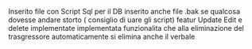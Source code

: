 Inserito file con Script Sql per il DB
inserito anche file .bak se qualcosa dovesse andare storto ( consiglio di uare gli script)
featur Update Edit e delete implementate
implementata funzionalita che alla eliminazione del trasgressore automaticamente si elimina anche il verbale

